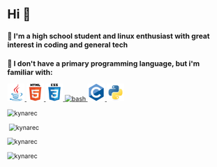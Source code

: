 <h1>
    Hi 👋
</h1>

<h3 align="left">🔭 I'm a high school student and linux enthusiast with great interest in coding and general tech</h3>

<h3 align="left">🌱 I don't have a primary programming language, but i'm familiar with:</h3>

<p align="left"> <a href="https://www.java.com" target="_blank" rel="noreferrer"> <img src="https://raw.githubusercontent.com/devicons/devicon/master/icons/java/java-original.svg" alt="java" width="40" height="40"/> </a> <a href="https://www.w3.org/html/" target="_blank" rel="noreferrer"> <img src="https://raw.githubusercontent.com/devicons/devicon/master/icons/html5/html5-original-wordmark.svg" alt="html5" width="40" height="40"/> </a> <a href="https://www.w3schools.com/css/" target="_blank" rel="noreferrer"> <img src="https://raw.githubusercontent.com/devicons/devicon/master/icons/css3/css3-original-wordmark.svg" alt="css3" width="40" height="40"/> </a> <a href="https://www.gnu.org/software/bash/" target="_blank" rel="noreferrer"> <img src="https://www.vectorlogo.zone/logos/gnu_bash/gnu_bash-icon.svg" alt="bash" width="40" height="40"/> </a> <a href="https://www.cprogramming.com/" target="_blank" rel="noreferrer"> <img src="https://raw.githubusercontent.com/devicons/devicon/master/icons/c/c-original.svg" alt="c" width="40" height="40"/> </a>  <a href="https://www.python.org" target="_blank" rel="noreferrer"> <img src="https://raw.githubusercontent.com/devicons/devicon/master/icons/python/python-original.svg" alt="python" width="40" height="40"/> </a> </p>

<p><img align="center" src="https://github-readme-stats.vercel.app/api/top-langs?username=kynarec&show_icons=true&theme=tokyonight&hide_border=true&locale=en&layout=compact" alt="kynarec" /></p>

<p>&nbsp;<img align="center" src="https://github-readme-stats.vercel.app/api?username=kynarec&show_icons=true&theme=tokyonight&hide_border=true&locale=en" alt="kynarec" /></p>

<p><img align="center" src="https://github-readme-streak-stats.herokuapp.com/?user=kynarec&theme=tokyonight&hide_border=true" alt="kynarec" /></p>
<p><img align="center" src="http://github-profile-summary-cards.vercel.app/api/cards/profile-details?username=KyNarec&theme=tokyonight" alt="kynarec" />
</p>
